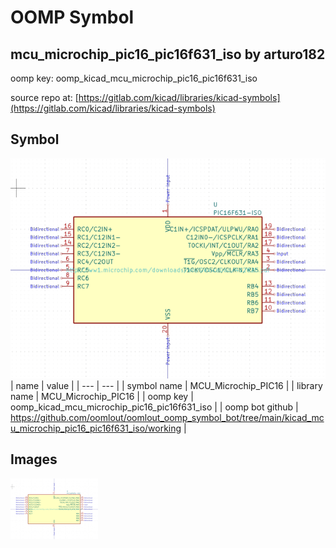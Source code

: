 # OOMP Symbol  
## mcu_microchip_pic16_pic16f631_iso  by arturo182  
  
oomp key: oomp_kicad_mcu_microchip_pic16_pic16f631_iso  
  
source repo at: [https://gitlab.com/kicad/libraries/kicad-symbols](https://gitlab.com/kicad/libraries/kicad-symbols)  
## Symbol  
  
[![working.png](working_600.png)](working.png)  
| name | value | 
| --- | --- | 
| symbol name | MCU_Microchip_PIC16 | 
| library name | MCU_Microchip_PIC16 | 
| oomp key | oomp_kicad_mcu_microchip_pic16_pic16f631_iso | 
| oomp bot github | https://github.com/oomlout/oomlout_oomp_symbol_bot/tree/main/kicad_mcu_microchip_pic16_pic16f631_iso/working | 
## Images  
  
[![working.png](working_140.png)](working.png)  
